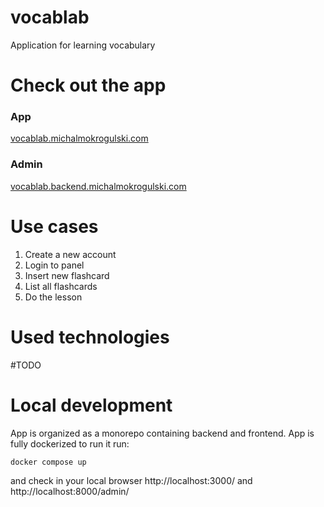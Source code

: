 # vocablab
Application for learning vocabulary 

# Check out the app
### App
[vocablab.michalmokrogulski.com](http://vocablab.michalmokrogulski.com/)
### Admin
[vocablab.backend.michalmokrogulski.com](http://vocablab.backend.michalmokrogulski.com/)

# Use cases
1. Create a new account
2. Login to panel
3. Insert new flashcard
4. List all flashcards
5. Do the lesson


# Used technologies
#TODO

# Local development
App is organized as a monorepo containing backend and frontend. App is fully dockerized to run it run:
```
docker compose up
```
and check in your local browser http://localhost:3000/ and http://localhost:8000/admin/